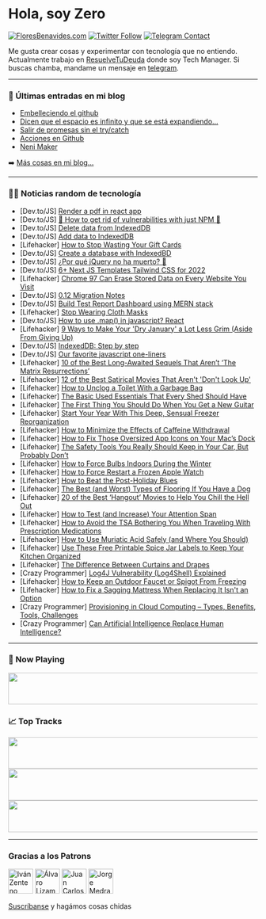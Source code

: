 # Hola, soy Zero

[![FloresBenavides.com](https://img.shields.io/website?down_message=oops&label=MiBlog&style=for-the-badge&up_message=online&url=https%3A%2F%2Ffloresbenavides.com)](https://floresbenavides.com) [![Twitter Follow](https://img.shields.io/twitter/follow/ZeroDragon?color=%231DA1F2&label=Follow&logo=twitter&logoColor=ffffff&style=for-the-badge)](https://twitter.com/zerodragon) [![Telegram Contact](https://img.shields.io/badge/escr%C3%ADbeme-ZeroDragon-%2326A5E4?style=for-the-badge&logo=telegram)](https://t.me/zerodragon)

Me gusta crear cosas y experimentar con tecnología que no entiendo.
Actualmente trabajo en [ResuelveTuDeuda](http://github.com/resuelve) donde soy Tech Manager.
Si buscas chamba, mandame un mensaje en [telegram](https://t.me/zerodragon).

---

### 📕 Últimas entradas en mi blog
<!-- BLOG-POST-LIST:START -->
- [Embelleciendo el github](https://floresbenavides.com/embelleciendo-el-github/)
- [Dicen que el espacio es infinito y que se está expandiendo…](https://floresbenavides.com/dicen-que-el-espacio-es-infinito-y-que-se-esta-expandiendo/)
- [Salir de promesas sin el try/catch](https://floresbenavides.com/salir-de-promesas-sin-el-try-catch/)
- [Acciones en Github](https://floresbenavides.com/acciones-en-github/)
- [Neni Maker](https://floresbenavides.com/neni-maker/)
<!-- BLOG-POST-LIST:END -->

➡️ [Más cosas en mi blog...](https://floresbenavides.com)

---

### 👨‍💻 Noticias random de tecnología
<!-- TECH-POSTS:START -->
- [Dev.to/JS] [Render a pdf in react app](https://dev.to/aishanipach/render-a-pdf-in-react-app-3aeo)
- [Dev.to/JS] [🙌 How to get rid of vulnerabilities with just NPM 👀](https://dev.to/luisvonmuller/how-to-auto-fix-vulnerabilities-with-npm-47fa)
- [Dev.to/JS] [Delete data from IndexedDB](https://dev.to/pandresdev/delete-data-from-indexeddb-3231)
- [Dev.to/JS] [Add data to IndexedDB](https://dev.to/pandresdev/add-data-to-indexeddb-4e6o)
- [Lifehacker] [How to Stop Wasting Your Gift Cards](https://lifehacker.com/how-to-stop-wasting-your-gift-cards-1848300565)
- [Dev.to/JS] [Create a database with IndexedBD](https://dev.to/pandresdev/create-a-database-with-indexedbd-1f1j)
- [Dev.to/JS] [¿Por qué  jQuery no ha muerto? 🤔](https://dev.to/danpadilla/por-que-jquery-no-ha-muerto-2f1f)
- [Dev.to/JS] [6+ Next JS Templates Tailwind CSS for 2022](https://dev.to/ixartz/6-next-js-template-tailwind-css-for-2022-2069)
- [Lifehacker] [Chrome 97 Can Erase Stored Data on Every Website You Visit](https://lifehacker.com/chrome-97-can-erase-stored-data-on-every-website-you-vi-1848300443)
- [Dev.to/JS] [0.12 Migration Notes](https://dev.to/appwrite/appwrite-012-migration-post-3cha)
- [Dev.to/JS] [Build Test Report Dashboard using MERN stack](https://dev.to/akshayca/build-test-report-dashboard-using-mern-stack-29c)
- [Lifehacker] [Stop Wearing Cloth Masks](https://lifehacker.com/stop-wearing-cloth-masks-1848300414)
- [Dev.to/JS] [How to use .map&lpar;&rpar; in javascript? React](https://dev.to/lausuarez02/how-to-use-map-in-javascript-react-clo)
- [Lifehacker] [9 Ways to Make Your &#39;Dry January&#39; a Lot Less Grim &lpar;Aside From Giving Up&rpar;](https://lifehacker.com/9-ways-to-make-dry-january-less-grim-1846045392)
- [Dev.to/JS] [IndexedDB: Step by step](https://dev.to/pandresdev/indexeddb-step-by-step-2475)
- [Dev.to/JS] [Our favorite javascript one-liners](https://dev.to/everlyhealth/our-favorite-javascript-one-liners-3l7n)
- [Lifehacker] [10 of the Best Long-Awaited Sequels That Aren’t ‘The Matrix Resurrections’](https://lifehacker.com/10-of-the-best-long-awaited-sequels-that-aren-t-the-ma-1848284228)
- [Lifehacker] [12 of the Best Satirical Movies That Aren&#39;t &#39;Don&#39;t Look Up&#39;](https://lifehacker.com/12-of-the-best-satirical-movies-that-arent-dont-look-up-1848288972)
- [Lifehacker] [How to Unclog a Toilet With a Garbage Bag](https://lifehacker.com/how-to-unclog-a-toilet-with-a-garbage-bag-1848286627)
- [Lifehacker] [The Basic Used Essentials That Every Shed Should Have](https://lifehacker.com/the-basic-used-essentials-that-every-shed-should-have-1848218210)
- [Lifehacker] [The First Thing You Should Do When You Get a New Guitar](https://lifehacker.com/the-first-thing-you-should-do-when-you-get-a-new-guitar-1848277732)
- [Lifehacker] [Start Your Year With This Deep, Sensual Freezer Reorganization](https://lifehacker.com/start-your-year-with-this-deep-sensual-freezer-reorgan-1848292095)
- [Lifehacker] [How to Minimize the Effects of Caffeine Withdrawal](https://lifehacker.com/how-to-minimize-the-effects-of-caffeine-withdrawal-1848295118)
- [Lifehacker] [How to Fix Those Oversized App Icons on Your Mac’s Dock](https://lifehacker.com/how-to-fix-those-oversized-app-icons-on-your-mac-s-dock-1848275938)
- [Lifehacker] [The Safety Tools You Really Should Keep in Your Car, But Probably Don’t](https://lifehacker.com/the-safety-tools-you-really-should-keep-in-your-car-bu-1848243605)
- [Lifehacker] [How to Force Bulbs Indoors During the Winter](https://lifehacker.com/how-to-force-bulbs-indoors-during-the-winter-1848295110)
- [Lifehacker] [How to Force Restart a Frozen Apple Watch](https://lifehacker.com/how-to-force-restart-a-frozen-apple-watch-1848275654)
- [Lifehacker] [How to Beat the Post-Holiday Blues](https://lifehacker.com/how-to-beat-the-post-holiday-blues-1848260673)
- [Lifehacker] [The Best &lpar;and Worst&rpar; Types of Flooring If You Have a Dog](https://lifehacker.com/the-best-and-worst-types-of-flooring-if-you-have-a-do-1848295122)
- [Lifehacker] [20 of the Best ‘Hangout’ Movies to Help You Chill the Hell Out](https://lifehacker.com/20-of-the-best-hangout-movies-to-help-you-chill-the-h-1848242867)
- [Lifehacker] [How to Test &lpar;and Increase&rpar; Your Attention Span](https://lifehacker.com/how-to-test-and-increase-your-attention-span-1848293245)
- [Lifehacker] [How to Avoid the TSA Bothering You When Traveling With Prescription Medications](https://lifehacker.com/how-to-avoid-the-tsa-bothering-you-when-traveling-with-1848288175)
- [Lifehacker] [How to Use Muriatic Acid Safely &lpar;and Where You Should&rpar;](https://lifehacker.com/how-to-use-muriatic-acid-safely-and-where-you-should-1848293239)
- [Lifehacker] [Use These Free Printable Spice Jar Labels to Keep Your Kitchen Organized](https://lifehacker.com/use-these-free-printable-spice-jar-labels-to-keep-your-1848291030)
- [Lifehacker] [The Difference Between Curtains and Drapes](https://lifehacker.com/the-difference-between-curtains-and-drapes-and-why-it-1848291024)
- [Crazy Programmer] [Log4J Vulnerability &lpar;Log4Shell&rpar; Explained](https://www.thecrazyprogrammer.com/2022/01/log4j-vulnerability.html)
- [Lifehacker] [How to Keep an Outdoor Faucet or Spigot From Freezing](https://lifehacker.com/how-to-keep-an-outdoor-faucet-or-spigot-from-freezing-1848289562)
- [Lifehacker] [How to Fix a Sagging Mattress When Replacing It Isn&#39;t an Option](https://lifehacker.com/how-to-fix-a-sagging-mattress-when-replacing-it-isnt-an-1848289369)
- [Crazy Programmer] [Provisioning in Cloud Computing – Types, Benefits, Tools, Challenges](https://www.thecrazyprogrammer.com/2021/12/provisioning-in-cloud-computing.html)
- [Crazy Programmer] [Can Artificial Intelligence Replace Human Intelligence?](https://www.thecrazyprogrammer.com/2021/12/can-artificial-intelligence-replace-human-intelligence.html)<!-- TECH-POSTS:END -->

---

### 🎵 Now Playing
<a href="https://spotify-now-playing-dun.vercel.app/now-playing?open"><img src="https://spotify-now-playing-dun.vercel.app/now-playing" width="540" height="64"></a>

### 📈 Top Tracks
<a href="https://spotify-now-playing-dun.vercel.app/top-tracks?i=1&open"><img src="https://spotify-now-playing-dun.vercel.app/top-tracks?i=1" width="540" height="64"></a>
<a href="https://spotify-now-playing-dun.vercel.app/top-tracks?i=2&open"><img src="https://spotify-now-playing-dun.vercel.app/top-tracks?i=2" width="540" height="64"></a>
<a href="https://spotify-now-playing-dun.vercel.app/top-tracks?i=3&open"><img src="https://spotify-now-playing-dun.vercel.app/top-tracks?i=3" width="540" height="64"></a>

---

### Gracias a los Patrons
[<img src="https://avatars.githubusercontent.com/u/243380?v=4" alt="Iván Zenteno" width="50px">](https://github.com/k001) [<img src="https://avatars.githubusercontent.com/u/19955639?v=4" alt="Álvaro Lizama" width="50px">](https://github.com/alvarolizama) [<img src="https://avatars.githubusercontent.com/u/2718753?v=4" alt="Juan Carlos Ruiz" width="50px">](https://github.com/JuanCrg90) [<img src="https://avatars.githubusercontent.com/u/37025?v=4" alt="Jorge Medrano" width="50px">](https://github.com/h1pp1e) 

[Suscríbanse](https://www.patreon.com/zerodragon) y hagámos cosas chidas
